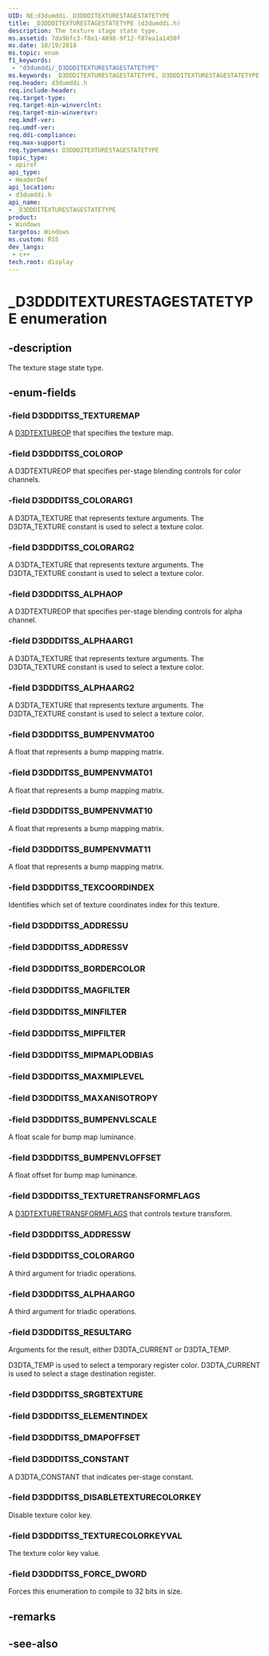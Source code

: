 ```yaml
---
UID: NE:d3dumddi._D3DDDITEXTURESTAGESTATETYPE
title: _D3DDDITEXTURESTAGESTATETYPE (d3dumddi.h)
description: The texture stage state type.
ms.assetid: 7da9bfc3-f8e1-4898-9f12-f87ea1a1450f
ms.date: 10/19/2018
ms.topic: enum
f1_keywords:
 - "d3dumddi/_D3DDDITEXTURESTAGESTATETYPE"
ms.keywords: _D3DDDITEXTURESTAGESTATETYPE, D3DDDITEXTURESTAGESTATETYPE, 
req.header: d3dumddi.h
req.include-header:
req.target-type:
req.target-min-winverclnt:
req.target-min-winversvr:
req.kmdf-ver:
req.umdf-ver:
req.ddi-compliance:
req.max-support:
req.typenames: D3DDDITEXTURESTAGESTATETYPE
topic_type: 
- apiref
api_type: 
- HeaderDef
api_location: 
- d3dumddi.h
api_name: 
- _D3DDDITEXTURESTAGESTATETYPE
product:
- Windows
targetos: Windows
ms.custom: RS5
dev_langs:
 - c++
tech.root: display
---
```


# _D3DDDITEXTURESTAGESTATETYPE enumeration

## -description

The texture stage state type.

## -enum-fields

### -field D3DDDITSS_TEXTUREMAP 

A [D3DTEXTUREOP](../d3d9types/ne-d3d9types-_d3dtextureop.md) that specifies the texture map.

### -field D3DDDITSS_COLOROP 

A D3DTEXTUREOP that specifies per-stage blending controls for color channels.

### -field D3DDDITSS_COLORARG1 

A D3DTA_TEXTURE that represents texture arguments. The D3DTA_TEXTURE constant is used to select a texture color.

### -field D3DDDITSS_COLORARG2 

A D3DTA_TEXTURE that represents texture arguments. The D3DTA_TEXTURE constant is used to select a texture color.

### -field D3DDDITSS_ALPHAOP 

A D3DTEXTUREOP that specifies per-stage blending controls for alpha channel.

### -field D3DDDITSS_ALPHAARG1 

A D3DTA_TEXTURE that represents texture arguments. The D3DTA_TEXTURE constant is used to select a texture color.

### -field D3DDDITSS_ALPHAARG2 

A D3DTA_TEXTURE that represents texture arguments. The D3DTA_TEXTURE constant is used to select a texture color.

### -field D3DDDITSS_BUMPENVMAT00 

A float that represents a bump mapping matrix.

### -field D3DDDITSS_BUMPENVMAT01 

A float that represents a bump mapping matrix.

### -field D3DDDITSS_BUMPENVMAT10 

A float that represents a bump mapping matrix.

### -field D3DDDITSS_BUMPENVMAT11 

A float that represents a bump mapping matrix.

### -field D3DDDITSS_TEXCOORDINDEX 

Identifies which set of texture coordinates index for this texture.

### -field D3DDDITSS_ADDRESSU 
### -field D3DDDITSS_ADDRESSV 
### -field D3DDDITSS_BORDERCOLOR 
### -field D3DDDITSS_MAGFILTER 
### -field D3DDDITSS_MINFILTER 
### -field D3DDDITSS_MIPFILTER 
### -field D3DDDITSS_MIPMAPLODBIAS 
### -field D3DDDITSS_MAXMIPLEVEL 
### -field D3DDDITSS_MAXANISOTROPY 
### -field D3DDDITSS_BUMPENVLSCALE 

A float scale for bump map luminance.

### -field D3DDDITSS_BUMPENVLOFFSET 

A float offset for bump map luminance.

### -field D3DDDITSS_TEXTURETRANSFORMFLAGS 

A [D3DTEXTURETRANSFORMFLAGS](../d3d9types/ne-d3d9types-_d3dtexturetransformflags.md) that controls texture transform.

### -field D3DDDITSS_ADDRESSW 
### -field D3DDDITSS_COLORARG0 

A third argument for triadic operations.

### -field D3DDDITSS_ALPHAARG0 

A third argument for triadic operations.

### -field D3DDDITSS_RESULTARG 

Arguments for the result, either D3DTA_CURRENT or D3DTA_TEMP.

D3DTA_TEMP is used to select a temporary register color.
D3DTA_CURRENT is used to select a stage destination register.

### -field D3DDDITSS_SRGBTEXTURE 
### -field D3DDDITSS_ELEMENTINDEX 
### -field D3DDDITSS_DMAPOFFSET 
### -field D3DDDITSS_CONSTANT 

A D3DTA_CONSTANT that indicates per-stage constant.

### -field D3DDDITSS_DISABLETEXTURECOLORKEY 

Disable texture color key.

### -field D3DDDITSS_TEXTURECOLORKEYVAL 

The texture color key value.

### -field D3DDDITSS_FORCE_DWORD 

Forces this enumeration to compile to 32 bits in size. 

## -remarks

## -see-also

